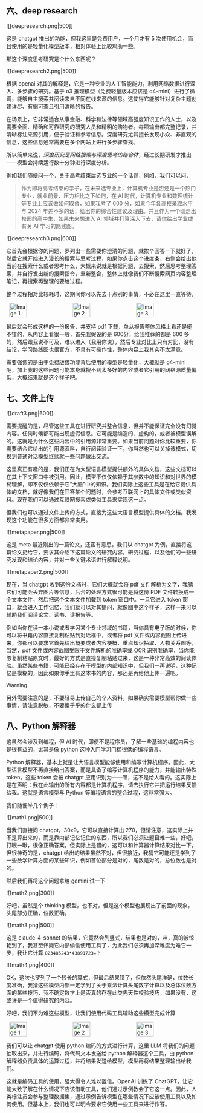
## 六、deep research

![[deepresearch.png|500]]

这是 chatgpt 推出的功能，但我这里是免费用户，一个月才有 5 次使用机会，而且使用的是轻量化模型版本，相对体验上比较鸡肋一些。

那这个深度思考研究是个什么东西呢？

![[deepresearch2.png|500]]

根据 openai 对其的解释是，它是一种专业的人工智能能力，利用网络数据进行深入、多步骤的研究。基于 o3 推理模型（免费轻量版本应该是 o4-mini）进行了微调，能够自主搜索并阅读来自不同在线来源的信息。这使得它能够针对复杂主题创建详尽、有据可查且引用清晰的报告。

在场景上，它非常适合从事金融、科学和法律等领域高强度知识工作的人士，以及需要全面、精确和可靠研究的研究人员和精明的购物者。每项输出都完整记录，并清晰标注来源引用，便于验证和参考信息。深度研究尤其擅长发现小众、非直观的信息，这些信息通常需要在多个网站上进行多步骤查找。

所以简单来说，*深度研究是网络搜索与深度思考的结合体*，经过长期研发才推出——模型会持续运行数十分钟进行深度分析。

例如我们随便问一个，关于高考结束后选专业的一个话题，例如，我们可以问，

> 作为即将高考结束的学子，在未来选专业上，计算机专业是否还是一个热门专业，就业前景、压力相比之下如何，在 AI 时代，计算机专业和数理统计等专业上应该做如何取舍，如果我考了 600 分，如果今年各高校录取水平与 2024 年差不多的话，给出你的综合性建议及理由。并且作为一个刚走出校园的高中生，如果未来想进入 AI 领域并打算深入下去，请你给出学业或有关 AI 学习的路线图。

![[deepresearch3.png|600]]


它首先会根据你的问题，罗列出一些需要你澄清的问题，就挨个回答一下就好了，然后它就开始进入漫长的搜索与思考过程，如果你点击这个进度条，右侧会给出他当前在搜索什么或者思考什么，大概来说就是根据问题，去搜索，然后思考整理答案，并自行发出新的搜索指令，重新整合，整体上就像我们不断搜索网页内容整理笔记，再搜索再整理的要给过程。

整个过程相对比较耗时，这期间你可以先去干点别的事情，不必在这里一直等待，

<div style="display: flex; justify-content: space-around;">
    <img src="deepresearch4.png" alt="Image 1" style="width: 30%;">
    <img src="deepresearch5.png" alt="Image 2" style="width: 30%;">
    <img src="deepresearch6.png" alt="Image 3" style="width: 30%;">
</div>

最后就会形成这样的一份报告，并支持 pdf 下载，单从报告整体风格上看还是挺不错的，从内容上看很一般，首先我假设的是 600分，给我推荐的都是 600 多的，然后跟我说不可及，难以进入（我用你说），然后专业对比上只有对比，没有结论，学习路线图也很官方，不具有可操作性，整体内容上我其实不太满意。

需要强调的是由于免费版该功能背后使用的模型是轻量化，大概就是 o4-mini 吧，加上我的这些问题可能本身就搜不到太多好的内容或者它引用的网络源质量偏低，大概结果就是这个样子吧。

## 七、文件上传

![[draft3.png|600]]

需要提醒的是，尽管这些工具在进行研究并整合信息，但并不能保证完全没有幻觉内容。任何时候都可能出现虚假信息。它可能是编造的、虚构的，或者被模型误解的。这就是为什么这些内容中的引用源非常重要。如果当前问题对你比较重要，你需要结合它给出的引用源资料，自行阅读验证一下，你当然也可以关掉该模式，切换到普通对话模型继续就一些问题做出交流。

这里真正有趣的是，我们正在为大型语言模型提供额外的具体文档，这些文档可以在其上下文窗口中被引用。因此，模型不仅仅依赖于其参数中的知识和对世界的模糊理解，即不仅仅依赖于它"大脑"中的知识。我们实际上这些工具是在给它提供具体的文档，就好像我们在回答某个问题时，会参考互联网上的具体文件或类似资料。现在我们可以通过互联网搜索或类似工具来实现这一点。

但我们也可以通过文件上传的方式，直接为这些大语言模型提供具体的文档。我发现这个功能在很多方面都非常实用。

![[metapaper.png|500]]

这是 meta 最近刚出的一篇论文，还蛮有意思，我们以 chatgpt 为例，直接将这篇论文扔给它，要求其介绍下这篇论文的研究内容，研究过程，以及他们的一些研究发现和结论内容，并对一些关键术语进行解释说明。

![[metapaper2.png|500]]

现在，当 chatgpt 收到这份文档时，它们大概就会将 pdf 文件解析为文字，我猜它们可能会丢弃图片等信息，后台的处理方式很可能是将这份 PDF 文件转换成一个文本文件，然后把这个文本文件加载到 token 窗口中。一旦它进入 token 窗口，就会进入工作记忆，我们就可以对其提问，就像图中这个样子，这样一来可以辅助我们阅读论文、读书、读报告等。

例如当你在读一本小说或者学习某个专业领域的书籍，当你具有电子版的时候，你可以将书籍内容直接复制粘贴到对话框中，或者将 pdf 文件或内容截图上传进来，你都可以要求它首先给出概要或者内容梗概、重点知识抽取、人物关系图等，当然，pdf 文件或内容截图受限于文件解析的准确率或 OCR 识别准确率，当你能够复制粘贴原文时，最好的方式是直接复制粘贴过来，这是一种非常高效的阅读体验。虽然某些书籍，可能已经存在于模型的内部知识中，但我们一再说明，这种记忆是模糊的，因此如果你手里有这本书的内容，那还是再给他上传一遍吧。

> [!warning]
> 另外需要注意的是，不要轻易上传自己的个人资料，如果确实需要模型帮你做一些事情，请注意脱敏，不要傻乎乎的什么都上传
> 


## 八、Python 解释器

这虽然会涉及到编程，但 AI 时代，即便不是程序员，了解一些基础的编程内容也是很有益的，尤其是像 python 这种入门学习门槛很低的编程语言。

Python 解释器，基本上就是让大语言模型能够使用和编写计算机程序。因此，大型语言模型不再直接给出答案，而是具备了编写计算机程序的能力，并能输出特殊 token。这些 token 会被 chatgpt 应用识别为——嘿，这不是给人看的。这实际上是在声明：我在此输出的所有内容都是计算机程序，请去执行它并把运行结果反馈给我。这就是语言模型与 Python 等编程语言的整合过程，这非常强大。

我们随便举几个例子：

![[math1.png|500]]

当我们直接问 chatgpt，30x9，它可以直接计算出 270，但请注意，这实际上并不是算出来的，而是靠内部记忆记住的东西，所以我们必须让题目难一些，好吧，打眼一瞅，很像正确答案，但实际上是错的，这可以和计算器计算结果对比一下，但很神奇的是，chatgpt 给出的结果虽然不对，但很接近，我猜它可能还是学到了一些数学计算方面的某些知识，例如首位部分是对的，尾数是对的，总位数也是对的。

然后我们再将这个问题拿给 gemini 试一下

![[math2.png|300]]

好吧，虽然是个 thinking 模型，也不对，但是这个模型也展现出了前面的现象，头尾部分正确，位数正确。

![[math3.png|500]]

这是 claude-4-sonnet 的结果，它竟然会列竖式，结果也是对的，哇，真的被惊艳到了，我甚至怀疑它内部偷偷使用工具了，为此我们必须再加深难度为难它一步，我让它计算 `823485243*43891723=？`

![[math4.png|400]]

OK，这次也罗列了一个较长的算式，但最后结果错了，但依然头尾准确，位数长度准确，我猜这些模型内部一定学到了关于乘法计算头尾数字计算以及总体位数方面的某些技巧，我不确定数学上是否真的存在此类先天性校验技巧，如果没有，这或许是一个值得研究的内容。

好吧，我们不为难这些模型，让我们使用代码工具辅助这些模型完成计算

<div style="display: flex; justify-content: space-around;">
    <img src="math5.png" alt="Image 1" style="width: 30%;">
    <img src="math6.png" alt="Image 2" style="width: 30%;">
    <img src="math7.png" alt="Image 3" style="width: 30%;">
</div>

我们可以让 chatgpt 使用 python 编码的方式进行计算，这里 LLM 将我们的问题抽取出来，并进行编码，将代码文本发送给 python 解释器这个工具，由 python 解释器负责具体的运算过程，并将结果发送给模型，模型再将结果整理输出给我们。

这就是编码工具的使用，强大得令人难以置信。OpenAI 训练了 ChatGPT，让它能大致了解在什么情况下应该借助工具，他们通过示例教会了它这一点。因此，人类标注员会参与整理数据集，通过示例告诉模型在哪些情况下应该使用工具以及如何使用。但基本上，我们也可以明令要求它使用一些工具来进行作答。

